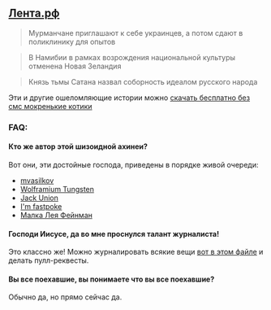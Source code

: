 [Лента.рф][0]
--------
> Мурманчане приглашают к себе украинцев, а потом сдают в поликлинику для опытов

> В Намибии в рамках возрождения национальной культуры отменена Новая Зеландия

> Князь тьмы Сатана назвал соборность идеалом русского народа

Эти и другие ошеломляющие истории можно [скачать бесплатно без смс мокренькие котики][1]

### FAQ:

#### Кто же автор этой шизоидной ахинеи?
Вот они, эти достойные господа, приведены в порядке живой очереди:

* [mvasilkov](https://github.com/mvasilkov)
* [Wolframium Tungsten](https://github.com/wolframiumtungsten)
* [Jack Union](https://github.com/jackunion)
* [I'm fastpoke](https://github.com/fastpoke)
* [Малка Лея Фейнман](https://github.com/Yukesama)

#### Господи Иисусе, да во мне проснулся талант журналиста!
Это классно же! Можно журналировать всякие вещи [вот в этом файле][2] и делать пулл-реквесты.

#### Вы все поехавшие, вы понимаете что вы все поехавшие?
Обычно да, но прямо сейчас да.

[0]: http://news.nyan.me/
[1]: https://github.com/mvasilkov/pravda
[2]: https://github.com/mvasilkov/pravda/blob/master/pub/big_data.js

